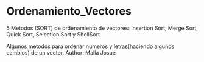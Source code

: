 # Ordenamiento_Vectores
5 Metodos (SORT) de ordenamiento de vectores: Insertion Sort, Merge Sort, Quick Sort, Selection Sort y ShellSort

Algunos metodos para ordenar numeros y letras(haciendo algunos cambios) de un vector.
Author: Malla Josue
